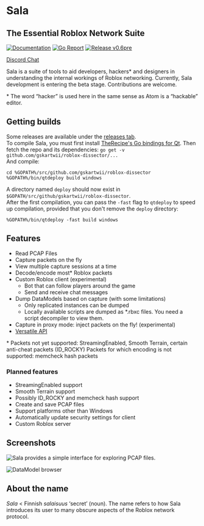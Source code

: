 # Sala
## The Essential Roblox Network Suite

[![Documentation](https://godoc.org/github.com/gskartwii/roblox-dissector?status.svg)](https://godoc.org/github.com/gskartwii/roblox-dissector)
[![Go Report](https://goreportcard.com/badge/github.com/gskartwii/roblox-dissector)](https://goreportcard.com/report/github.com/gskartwii/roblox-dissector)
[![Release v0.6pre](https://img.shields.io/badge/release-v0.6pre-blue.svg)](https://github.com/gskartwii/roblox-dissector/releases)

[Discord Chat](https://discord.gg/zPbprKb)

Sala is a suite of tools to aid developers, hackers\* and designers in understanding the internal workings of Roblox networking. Currently, Sala development is entering the beta stage. Contributions are welcome.

\* The word “hacker” is used here in the same sense as Atom is a “hackable” editor.

## Getting builds
Some releases are available under the [releases tab](https://github.com/Gskartwii/roblox-dissector/releases).  
To compile Sala, you must first install [TheRecipe's Go bindings for Qt](https://github.com/therecipe/qt). 
Then fetch the repo and its dependencies: `go get -v github.com/gskartwii/roblox-dissector/...`  
And compile: 

```
cd %GOPATH%/src/github.com/gskartwii/roblox-dissector
%GOPATH%/bin/qtdeploy build windows
```

A directory named `deploy` should now exist in `$GOPATH/src/github/gskartwii/roblox-dissector`.  
After the first compilation, you can pass the `-fast` flag to `qtdeploy` to speed up compilation, provided that you don't remove the `deploy` directory:

```
%GOPATH%/bin/qtdeploy -fast build windows
```

## Features
* Read PCAP Files
* Capture packets on the fly
* View multiple capture sessions at a time
* Decode/encode most\* Roblox packets
* Custom Roblox client (experimental)
    - Bot that can follow players around the game
    - Send and receive chat messages
* Dump DataModels based on capture (with some limitations)
    - Only replicated instances can be dumped
    - Locally available scripts are dumped as *.rbxc files. You need a script decompiler to view them.
* Capture in proxy mode: inject packets on the fly! (experimental)
* [Versatile API](https://godoc.org/github.com/gskartwii/roblox-dissector/peer)

\* Packets not yet supported: StreamingEnabled, Smooth Terrain, certain anti-cheat packets (ID_ROCKY)
Packets for which encoding is not supported: memcheck hash packets

### Planned features
* StreamingEnabled support
* Smooth Terrain support
* Possibly ID_ROCKY and memcheck hash support
* Create and save PCAP files
* Support platforms other than Windows
* Automatically update security settings for client
* Custom Roblox server

## Screenshots
![Sala provides a simple interface for exploring PCAP files.](https://user-images.githubusercontent.com/6651822/55480485-0fc92880-5629-11e9-93eb-8431f85dd793.png)

![DataModel browser](https://user-images.githubusercontent.com/6651822/55480533-35563200-5629-11e9-9b7d-b5ed892a2ff0.png)

## About the name
_Sala_ < Finnish _salaisuus_ ‘secret’ (noun). The name refers to how Sala introduces its user to many obscure aspects of the Roblox network protocol.
